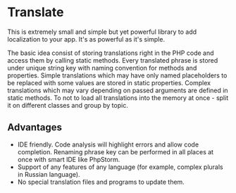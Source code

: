 # Translate

This is extremely small and simple but yet powerful library to add localization to your app. It's as powerful as it's simple.

The basic idea consist of storing translations right in the PHP code and access them by calling static methods. Every translated phrase is stored under unique string key with naming convention for methods and properties. Simple translations which may have only named placeholders to be replaced with some values are stored in static properties. Complex translations which may vary depending on passed arguments are defined in static methods. To not to load all translations into the memory at once - split it on different classes and group by topic.

## Advantages

 * IDE friendly. Code analysis will highlight errors and allow code completion. Renaming phrase key can be performed in all places at once with smart IDE like PhpStorm.
 * Support of any features of any language (for example, complex plurals in Russian language).
 * No special translation files and programs to update them.
